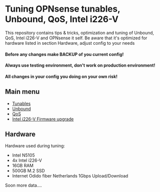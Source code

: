 # Tuning OPNsense tunables, Unbound, QoS, Intel i226-V 
This repository contains tips & tricks, optimization and tuning of Unbound, QoS, Intel i226-V and OPNsense it self. Be aware that it's optimized for hardware listed in section Hardware, adjust config to your needs

#### Before any changes make BACKUP of you current config! 
#### Always use testing environment, don't work on production environment!
#### All changes in your config you doing on your own risk!

## Main menu 
- [Tunables](https://github.com/nightcomdev/opnsense/tree/main/tunables)
- [Unbound](https://github.com/nightcomdev/opnsense/tree/main/Unbound)
- [QoS](https://github.com/nightcomdev/opnsense/tree/main/QoS)
- [Intel i226-V Firmware upgrade](https://github.com/nightcomdev/opnsense/tree/main/i226-firmware-upgrade)



## Hardware
Hardware used during tuning:
- Intel N5105
- 4x Intel i226-V
- 16GB RAM
- 500GB M.2 SSD
- Internet Odido fiber Netherlands 1Gbps Upload/Download

Soon more data....
